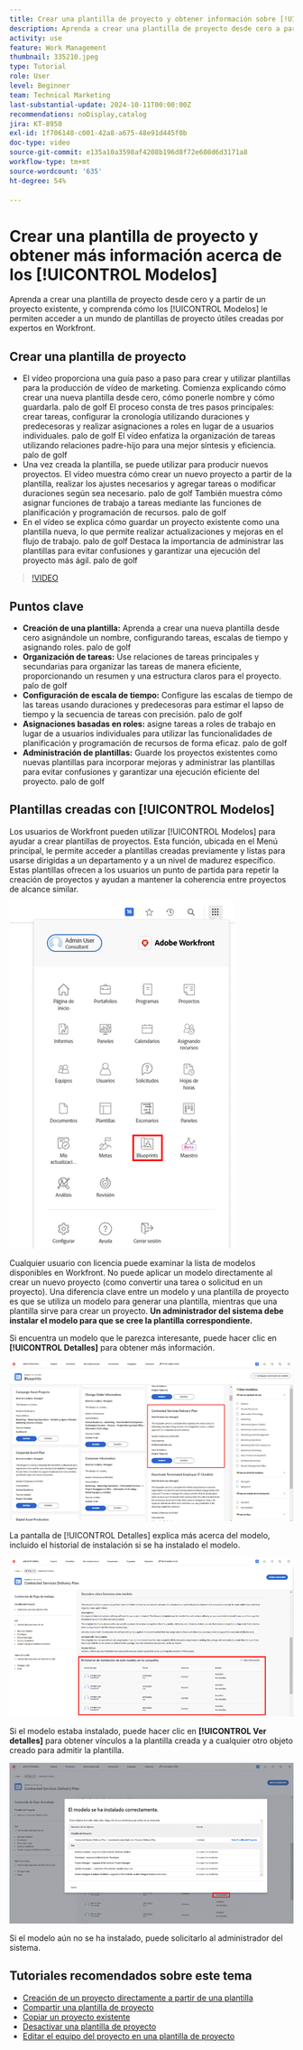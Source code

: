 ```yaml
---
title: Crear una plantilla de proyecto y obtener información sobre [!UICONTROL modelos]
description: Aprenda a crear una plantilla de proyecto desde cero a partir de un proyecto existente, y comprenda cómo los [!UICONTROL Modelos] le permiten acceder a un mundo de plantillas de proyecto útiles creadas por expertos en Workfront.
activity: use
feature: Work Management
thumbnail: 335210.jpeg
type: Tutorial
role: User
level: Beginner
team: Technical Marketing
last-substantial-update: 2024-10-11T00:00:00Z
recommendations: noDisplay,catalog
jira: KT-8950
exl-id: 1f706148-c001-42a8-a675-48e91d445f0b
doc-type: video
source-git-commit: e135a10a3598af4208b196d8f72e608d6d3171a8
workflow-type: tm+mt
source-wordcount: '635'
ht-degree: 54%

---
```


# Crear una plantilla de proyecto y obtener más información acerca de los [!UICONTROL Modelos]


Aprenda a crear una plantilla de proyecto desde cero y a partir de un proyecto existente, y comprenda cómo los [!UICONTROL Modelos] le permiten acceder a un mundo de plantillas de proyecto útiles creadas por expertos en Workfront.

## Crear una plantilla de proyecto

* El vídeo proporciona una guía paso a paso para crear y utilizar plantillas para la producción de vídeo de marketing. Comienza explicando cómo crear una nueva plantilla desde cero, cómo ponerle nombre y cómo guardarla. palo de golf El proceso consta de tres pasos principales: crear tareas, configurar la cronología utilizando duraciones y predecesoras y realizar asignaciones a roles en lugar de a usuarios individuales. palo de golf El vídeo enfatiza la organización de tareas utilizando relaciones padre-hijo para una mejor síntesis y eficiencia. palo de golf
* Una vez creada la plantilla, se puede utilizar para producir nuevos proyectos. El vídeo muestra cómo crear un nuevo proyecto a partir de la plantilla, realizar los ajustes necesarios y agregar tareas o modificar duraciones según sea necesario. palo de golf También muestra cómo asignar funciones de trabajo a tareas mediante las funciones de planificación y programación de recursos. palo de golf
* En el vídeo se explica cómo guardar un proyecto existente como una plantilla nueva, lo que permite realizar actualizaciones y mejoras en el flujo de trabajo. palo de golf Destaca la importancia de administrar las plantillas para evitar confusiones y garantizar una ejecución del proyecto más ágil. palo de golf

>[!VIDEO](https://video.tv.adobe.com/v/335210/?quality=12&learn=on)

## Puntos clave

* **Creación de una plantilla:** Aprenda a crear una nueva plantilla desde cero asignándole un nombre, configurando tareas, escalas de tiempo y asignando roles. palo de golf
* **Organización de tareas:** Use relaciones de tareas principales y secundarias para organizar las tareas de manera eficiente, proporcionando un resumen y una estructura claros para el proyecto. palo de golf
* **Configuración de escala de tiempo:** Configure las escalas de tiempo de las tareas usando duraciones y predecesoras para estimar el lapso de tiempo y la secuencia de tareas con precisión. palo de golf
* **Asignaciones basadas en roles:** asigne tareas a roles de trabajo en lugar de a usuarios individuales para utilizar las funcionalidades de planificación y programación de recursos de forma eficaz. palo de golf
* **Administración de plantillas:** Guarde los proyectos existentes como nuevas plantillas para incorporar mejoras y administrar las plantillas para evitar confusiones y garantizar una ejecución eficiente del proyecto. palo de golf


## Plantillas creadas con [!UICONTROL Modelos]

Los usuarios de Workfront pueden utilizar [!UICONTROL Modelos] para ayudar a crear plantillas de proyectos. Esta función, ubicada en el Menú principal, le permite acceder a plantillas creadas previamente y listas para usarse dirigidas a un departamento y a un nivel de madurez específico. Estas plantillas ofrecen a los usuarios un punto de partida para repetir la creación de proyectos y ayudan a mantener la coherencia entre proyectos de alcance similar.

![Modelos en el Menú principal](assets/pt-blueprints-01.png)

Cualquier usuario con licencia puede examinar la lista de modelos disponibles en Workfront. No puede aplicar un modelo directamente al crear un nuevo proyecto (como convertir una tarea o solicitud en un proyecto). Una diferencia clave entre un modelo y una plantilla de proyecto es que se utiliza un modelo para generar una plantilla, mientras que una plantilla sirve para crear un proyecto. **Un administrador del sistema debe instalar el modelo para que se cree la plantilla correspondiente.**

Si encuentra un modelo que le parezca interesante, puede hacer clic en **[!UICONTROL Detalles]** para obtener más información.

![Lista de modelos](assets/pt-blueprints-02.png)

La pantalla de [!UICONTROL Detalles] explica más acerca del modelo, incluido el historial de instalación si se ha instalado el modelo.

![Detalles acerca del uso de un modelo](assets/pt-blueprints-03.png)

Si el modelo estaba instalado, puede hacer clic en **[!UICONTROL Ver detalles]** para obtener vínculos a la plantilla creada y a cualquier otro objeto creado para admitir la plantilla.

![Detalles acerca de la instalación de un modelo](assets/pt-blueprints-04.png)

Si el modelo aún no se ha instalado, puede solicitarlo al administrador del sistema.

## Tutoriales recomendados sobre este tema

* [Creación de un proyecto directamente a partir de una plantilla](/help/manage-work/create-and-manage-project-templates/create-a-project-directly-from-a-template.md)
* [Compartir una plantilla de proyecto](/help/manage-work/create-and-manage-project-templates/share-a-project-template.md)
* [Copiar un proyecto existente](/help/manage-work/manage-projects/copy-an-existing-project.md)
* [Desactivar una plantilla de proyecto](/help/manage-work/create-and-manage-project-templates/deactivate-a-project-template.md)
* [Editar el equipo del proyecto en una plantilla de proyecto](/help/manage-work/create-and-manage-project-templates/edit-the-project-team-in-a-project-template.md)
